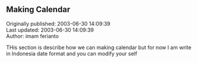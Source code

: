 ## Making Calendar  
Originally published: 2003-06-30 14:09:39  
Last updated: 2003-06-30 14:09:39  
Author: imam ferianto  
  
THis section is describe how we can making calendar
but for now I am write in Indonesia date format and
you can modify your self